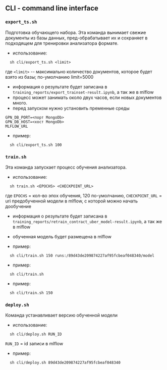 ## CLI - command line interface
### `export_ts.sh`
Подготовка обучающего набора. 
    Эта команда вынимает свежие документы из базы данных, пред-обрабатывает их 
    и сохраняет в подходящем для тренировки анализатора формате.
    
- использование:
```
  sh cli/export_ts.sh <limit>
```
  где `<limit>` -- максимально количество документов, 
  которое будет взято из базы; по-умолчанию limit=5000 

- информация о результате будет записана в `training_reports/export_trainset-result.ipynb`, 
  а так же в mlflow
- процесс может занимать около двух часов, если новых документов много.
- перед запуском нужно установить пременные среды 
```
GPN_DB_PORT=<порт МongoDb>
GPN_DB_HOST=<хост МongoDb>
MLFLOW_URL 
```

- пример:
```
  sh cli/export_ts.sh 100
```


### `train.sh` 
  Эта команда запускает процесс обучения анализатора.
  - использование:
```
  sh train.sh <EPOCHS> <CHECKPOINT_URL>
```
  где `EPOCHS` = кол-во эпох обучения, 120 по-умолчанию, 
`CHECKPOINT_URL` = uri предобученной модели в mlflow, с которой можно начать дообучение  

- информация о результате будет записана в `training_reports/retrain_contract_uber_model-result.ipynb`, 
  а так же в mlflow
    
- обученная модель будет размещена в mlflow
  
- пример:
```
  sh cli/train.sh 150 runs:/89d43de209874227af95fcbeaf048340/model
```

- пример:
```
  sh cli/train.sh 
```

- пример:
```
  sh cli/train.sh 150
```

### `deploy.sh`
Команда устанавливает версию обученной модели
 - использование:
```
  sh cli/deploy.sh RUN_ID
```
`RUN_ID` = id записи в mlflow  

- пример:
```
  sh cli/deploy.sh 89d43de209874227af95fcbeaf048340
```